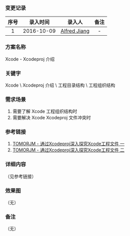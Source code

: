 ### 变更记录

| 序号 | 录入时间 | 录入人 | 备注 |
|:--------:|:--------:|:--------:|:--------:|
| 1 | 2016-10-09 | [Alfred Jiang](https://github.com/viktyz) | - |

### 方案名称

Xcode - Xcodeproj 介绍

### 关键字

Xcode \ Xcodeproj 介绍 \ 工程目录结构 \ 工程组织结构

### 需求场景

1. 需要了解 Xcode 工程组织结构时
2. 需要解决 Xcode Xcodeproj 文件冲突时

### 参考链接

1. [TOMORJM - 通过Xcodeproj深入探究Xcode工程文件 一](http://www.tomorjm.com/2016/10/05/%E9%80%9A%E8%BF%87Xcodeproj%E6%B7%B1%E5%85%A5%E6%8E%A2%E7%A9%B6Xcode%E5%B7%A5%E7%A8%8B%E6%96%87%E4%BB%B6%20%E4%B8%80/)
2. [TOMORJM - 通过Xcodeproj深入探究Xcode工程文件 二](http://www.tomorjm.com/2016/10/06/%E9%80%9A%E8%BF%87Xcodeproj%E6%B7%B1%E5%85%A5%E6%8E%A2%E7%A9%B6Xcode%E5%B7%A5%E7%A8%8B%E6%96%87%E4%BB%B6%20%E4%BA%8C/)

### 详细内容
（见参考链接）

### 效果图
（无）

### 备注
（无）